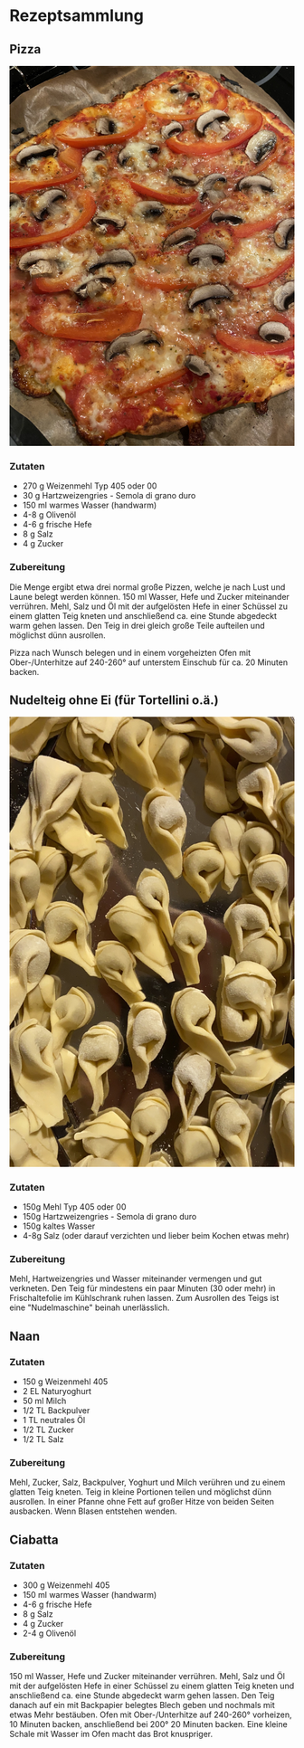 # Rezeptsammlung

## Pizza

![pizza](images/pizza.jpg)

### Zutaten
* 270 g Weizenmehl Typ 405 oder 00
* 30 g Hartzweizengries - Semola di grano duro
* 150 ml warmes Wasser (handwarm)
* 4-8 g Olivenöl
* 4-6 g frische Hefe
* 8 g Salz
* 4 g Zucker

### Zubereitung
Die Menge ergibt etwa drei normal große Pizzen, welche je nach Lust und Laune belegt werden können.
150 ml Wasser, Hefe und Zucker miteinander verrühren. Mehl, Salz und Öl mit der aufgelösten Hefe in einer Schüssel zu einem glatten Teig kneten und anschließend ca. eine Stunde abgedeckt warm gehen lassen.
Den Teig in drei gleich große Teile aufteilen und möglichst dünn ausrollen.

Pizza nach Wunsch belegen und in einem vorgeheizten Ofen mit Ober-/Unterhitze auf 240-260° auf unterstem Einschub für ca. 20 Minuten backen.

## Nudelteig ohne Ei (für Tortellini o.ä.)

![Nudeln](images/tortellini.jpg)

### Zutaten
* 150g Mehl Typ 405 oder 00
* 150g Hartzweizengries - Semola di grano duro
* 150g kaltes Wasser
* 4-8g Salz (oder darauf verzichten und lieber beim Kochen etwas mehr)

### Zubereitung
Mehl, Hartweizengries und Wasser miteinander vermengen und gut verkneten.
Den Teig für mindestens ein paar Minuten (30 oder mehr) in Frischaltefolie im Kühlschrank ruhen lassen.
Zum Ausrollen des Teigs ist eine "Nudelmaschine" beinah unerlässlich.

## Naan

### Zutaten
* 150 g Weizenmehl 405
* 2 EL Naturyoghurt
* 50 ml Milch
* 1/2 TL Backpulver
* 1 TL neutrales Öl
* 1/2 TL Zucker
* 1/2 TL Salz

### Zubereitung
Mehl, Zucker, Salz, Backpulver, Yoghurt und Milch verühren und zu einem glatten Teig kneten. Teig in kleine Portionen teilen und möglichst dünn ausrollen.
In einer Pfanne ohne Fett auf großer Hitze von beiden Seiten ausbacken. Wenn Blasen entstehen wenden.

## Ciabatta

### Zutaten
* 300 g Weizenmehl 405
* 150 ml warmes Wasser (handwarm)
* 4-6 g frische Hefe
* 8 g Salz
* 4 g Zucker
* 2-4 g Olivenöl

### Zubereitung
150 ml Wasser, Hefe und Zucker miteinander verrühren. Mehl, Salz und Öl mit der aufgelösten Hefe in einer Schüssel zu einem glatten Teig kneten und anschließend ca. eine Stunde abgedeckt warm gehen lassen.
Den Teig danach auf ein mit Backpapier belegtes Blech geben und nochmals mit etwas Mehr bestäuben.
Ofen mit Ober-/Unterhitze auf 240-260° vorheizen, 10 Minuten backen, anschließend bei 200° 20 Minuten backen.
Eine kleine Schale mit Wasser im Ofen macht das Brot knuspriger.
